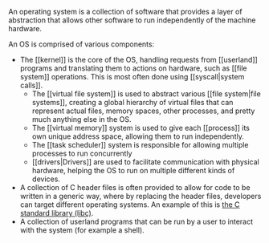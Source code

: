 An operating system is a collection of software that provides a layer of abstraction that allows other software to run independently of the machine hardware.

An OS is comprised of various components:

- The [[kernel]] is the core of the OS, handling requests from [[userland]] programs and translating them to actions on hardware, such as [[file system]] operations. This is most often done using [[syscall|system calls]].
	- The [[virtual file system]] is used to abstract various [[file system|file systems]], creating a global hierarchy of virtual files that can represent actual files, memory spaces, other processes, and pretty much anything else in the OS.
	- The [[virtual memory]] system is used to give each [[process]] its own unique address space, allowing them to run independently.
	- The [[task scheduler]] system is responsible for allowing multiple processes to run concurrently
	- [[drivers|Drivers]] are used to facilitate communication with physical hardware, helping the OS to run on multiple different kinds of devices.
- A collection of C header files is often provided to allow for code to be written in a generic way, where by replacing the header files, developers can target different operating systems. An example of this is [the C standard library (libc)](https://en.wikipedia.org/wiki/C_standard_library).
- A collection of userland programs that can be run by a user to interact with the system (for example a shell).